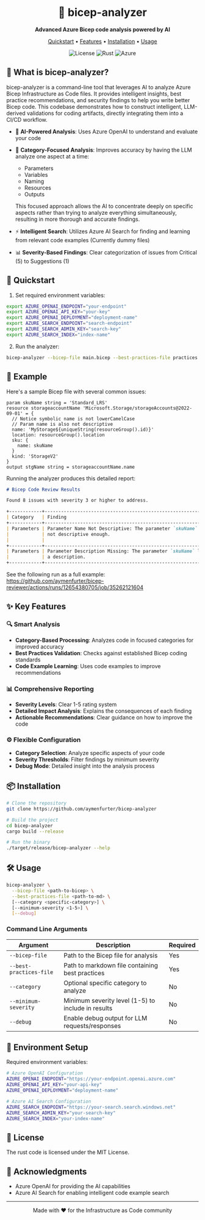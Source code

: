 <div align="center">
  <h1>🎯 bicep-analyzer</h1>
  
  <p align="center">
    <strong>Advanced Azure Bicep code analysis powered by AI</strong>
  </p>
  <p align="center">
    <a href="#-quickstart">Quickstart</a> •
    <a href="#-key-features">Features</a> •
    <a href="#-installation">Installation</a> •
    <a href="#%EF%B8%8F-usage">Usage</a>
  </p>
  <p align="center">
    <img alt="License" src="https://img.shields.io/badge/license-MIT-blue?style=for-the-badge">
    <img alt="Rust" src="https://img.shields.io/badge/rust-stable-orange?style=for-the-badge">
    <img alt="Azure" src="https://img.shields.io/badge/azure-ready-0078D4?style=for-the-badge">
  </p>
</div>

## 🌟 What is bicep-analyzer?

bicep-analyzer is a command-line tool that leverages AI to analyze Azure Bicep Infrastructure as Code files. It provides intelligent insights, best practice recommendations, and security findings to help you write better Bicep code. This codebase demonstrates how to construct intelligent, LLM-derived validations for coding artifacts, directly integrating them into a CI/CD workflow.

- 🤖 **AI-Powered Analysis**: Uses Azure OpenAI to understand and evaluate your code
- 🎯 **Category-Focused Analysis**: Improves accuracy by having the LLM analyze one aspect at a time:
  - Parameters
  - Variables
  - Naming
  - Resources
  - Outputs
  
  This focused approach allows the AI to concentrate deeply on specific aspects rather than trying to analyze everything simultaneously, resulting in more thorough and accurate findings.
  
- ⚡ **Intelligent Search**: Utilizes Azure AI Search for finding and learning from relevant code examples (Currently dummy files)
- 📊 **Severity-Based Findings**: Clear categorization of issues from Critical (5) to Suggestions (1)

## 🚀 Quickstart

1. Set required environment variables:
```bash
export AZURE_OPENAI_ENDPOINT="your-endpoint"
export AZURE_OPENAI_API_KEY="your-key"
export AZURE_OPENAI_DEPLOYMENT="deployment-name"
export AZURE_SEARCH_ENDPOINT="search-endpoint"
export AZURE_SEARCH_ADMIN_KEY="search-key"
export AZURE_SEARCH_INDEX="index-name"
```

2. Run the analyzer:
```bash
bicep-analyzer --bicep-file main.bicep --best-practices-file practices.md
```

## 📝 Example

Here's a sample Bicep file with several common issues:

```bicep
param skuName string = 'Standard_LRS'
resource storageaccountName 'Microsoft.Storage/storageAccounts@2022-09-01' = {
  // Notice symbolic name is not lowerCamelCase
  // Param name is also not descriptive
  name: 'MyStorage${uniqueString(resourceGroup().id)}'
  location: resourceGroup().location
  sku: {
    name: skuName
  }
  kind: 'StorageV2'
}
output stgName string = storageaccountName.name
```

Running the analyzer produces this detailed report:

```markdown
# Bicep Code Review Results

Found 8 issues with severity 3 or higher to address.

+------------+--------------------------------------------------------------+---------------+--------------------------------------------------------------+
| Category   | Finding                                                      | Severity      | Impact                                                       |
+------------+--------------------------------------------------------------+---------------+--------------------------------------------------------------+
| Parameters | Parameter Name Not Descriptive: The parameter `skuName` is   | 3 (Important) | This can lead to confusion for collaborators and             |
|            | not descriptive enough.                                      |               | maintainers, reducing the clarity and readability of the     |
|            |                                                              |               | code.                                                        |
+------------+--------------------------------------------------------------+---------------+--------------------------------------------------------------+
| Parameters | Parameter Description Missing: The parameter `skuName` lacks | 3 (Important) | Without a description, users lack guidance and context about |
|            | a description.                                               |               | the parameter's purpose and usage.                           |
+------------+--------------------------------------------------------------+---------------+--------------------------------------------------------------+
```

See the following run as a full example: https://github.com/aymenfurter/bicep-reviewer/actions/runs/12654380705/job/35262121604

## ✨ Key Features

### 🔍 Smart Analysis
- **Category-Based Processing**: Analyzes code in focused categories for improved accuracy
- **Best Practices Validation**: Checks against established Bicep coding standards
- **Code Example Learning**: Uses code examples to improve recommendations

### 📊 Comprehensive Reporting
- **Severity Levels**: Clear 1-5 rating system
- **Detailed Impact Analysis**: Explains the consequences of each finding
- **Actionable Recommendations**: Clear guidance on how to improve the code

### ⚙️ Flexible Configuration
- **Category Selection**: Analyze specific aspects of your code
- **Severity Thresholds**: Filter findings by minimum severity
- **Debug Mode**: Detailed insight into the analysis process

## 📦 Installation

```bash
# Clone the repository
git clone https://github.com/aymenfurter/bicep-analyzer

# Build the project
cd bicep-analyzer
cargo build --release

# Run the binary
./target/release/bicep-analyzer --help
```

## 🛠️ Usage

```bash
bicep-analyzer \
  --bicep-file <path-to-bicep> \
  --best-practices-file <path-to-md> \
  [--category <specific-category>] \
  [--minimum-severity <1-5>] \
  [--debug]
```

### Command Line Arguments

| Argument | Description | Required |
|----------|-------------|----------|
| `--bicep-file` | Path to the Bicep file for analysis | Yes |
| `--best-practices-file` | Path to markdown file containing best practices | Yes |
| `--category` | Optional specific category to analyze | No |
| `--minimum-severity` | Minimum severity level (1-5) to include in results | No |
| `--debug` | Enable debug output for LLM requests/responses | No |

## 🔧 Environment Setup

Required environment variables:

```bash
# Azure OpenAI Configuration
AZURE_OPENAI_ENDPOINT="https://your-endpoint.openai.azure.com"
AZURE_OPENAI_API_KEY="your-api-key"
AZURE_OPENAI_DEPLOYMENT="deployment-name"

# Azure AI Search Configuration
AZURE_SEARCH_ENDPOINT="https://your-search.search.windows.net"
AZURE_SEARCH_ADMIN_KEY="your-search-key"
AZURE_SEARCH_INDEX="your-index-name"
```

## 📝 License

The rust code is licensed under the MIT License.

## 🙏 Acknowledgments

- Azure OpenAI for providing the AI capabilities
- Azure AI Search for enabling intelligent code example search

---

<div align="center">
  Made with ❤️ for the Infrastructure as Code community
</div>
